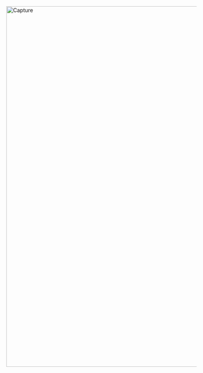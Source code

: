 <img width="956" alt="Capture" src="https://github.com/user-attachments/assets/d3db70da-1d19-4580-b2f2-4143029ecf9c">
